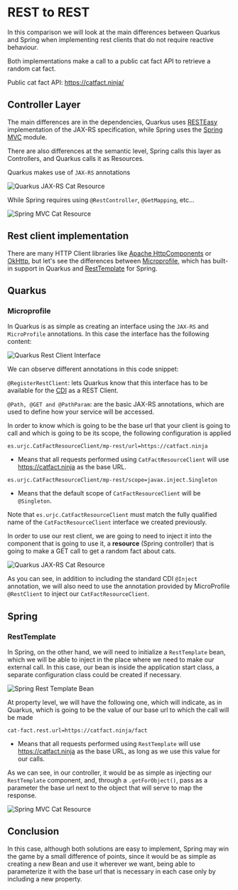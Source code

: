 # REST to REST

In this comparison we will look at the main differences between Quarkus and Spring when implementing rest clients that do not require reactive behaviour.

Both implementations make a call to a public cat fact API to retrieve a random cat fact.

Public cat fact API: https://catfact.ninja/

## Controller Layer
The main differences are in the dependencies, Quarkus uses [RESTEasy](https://resteasy.dev/) implementation of the JAX-RS specification, while Spring uses the [Spring MVC](https://docs.spring.io/spring-framework/docs/5.3.15/reference/html/web.html#mvc) module.

There are also differences at the semantic level, Spring calls this layer as Controllers, and Quarkus calls it as Resources.

Quarkus makes use of `JAX-RS` annotations

![Quarkus JAX-RS Cat Resource](_screenshots/quarkus-jax-rs-cat-resource.jpeg)

While Spring requires using `@RestController`, `@GetMapping`, etc...

![Spring MVC Cat Resource](_screenshots/spring-mvc-cat-resource.jpeg)
## Rest client implementation

There are many HTTP Client libraries like [Apache HttpComponents](https://hc.apache.org/) or [OkHttp](https://square.github.io/okhttp/), but let's see the differences between [Microprofile](https://microprofile.io/), which has built-in support in Quarkus and [RestTemplate](https://docs.spring.io/spring-framework/docs/current/javadoc-api/org/springframework/web/client/RestTemplate.html) for Spring.

## Quarkus
### Microprofile

In Quarkus is as simple as creating an interface using the `JAX-RS` and `MicroProfile` annotations.
In this case the interface has the following content:

![Quarkus Rest Client Interface](_screenshots/quarkus-rest-client-interface.jpeg)

We can observe different annotations in this code snippet:

`@RegisterRestClient`: lets Quarkus know that this interface has to be available for the [CDI](https://quarkus.io/guides/cdi-reference) as a REST Client.

`@Path, @GET and @PathParam`: are the basic JAX-RS annotations, which are used to define how your service will be accessed.

In order to know which is going to be the base url that your client is going to call and which is going to be its scope, the following configuration is applied

`es.urjc.CatFactResourceClient/mp-rest/url=https://catfact.ninja`

- Means that all requests performed using `CatFactResourceClient` will use https://catfact.ninja as the base URL.

`es.urjc.CatFactResourceClient/mp-rest/scope=javax.inject.Singleton`

- Means that the default scope of `CatFactResourceClient` will be `@Singleton`.

Note that `es.urjc.CatFactResourceClient` must match the fully qualified name of the `CatFactResourceClient` interface we created previously.

In order to use our rest client, we are going to need to inject it into the component that is going to use it, a **resource** (Spring controller) that is going to make a GET call to get a random fact about cats.

![Quarkus JAX-RS Cat Resource](_screenshots/quarkus-jax-rs-cat-resource.jpeg)

As you can see, in addition to including the standard CDI `@Inject` annotation, we will also need to use the annotation provided by MicroProfile `@RestClient` to inject our `CatFactResourceClient`.

## Spring
### RestTemplate

In Spring, on the other hand, we will need to initialize a `RestTemplate` bean, which we will be able to inject in the place where we need to make our external call.
In this case, our bean is inside the application start class, a separate configuration class could be created if necessary.

![Spring Rest Template Bean](_screenshots/spring-rest-template-bean.jpeg)

At property level, we will have the following one, which will indicate, as in Quarkus, which is going to be the value of our base url to which the call will be made

`cat-fact.rest.url=https://catfact.ninja/fact`

- Means that all requests performed using `RestTemplate` will use https://catfact.ninja as the base URL, as long as we use this value for our calls.

As we can see, in our controller, it would be as simple as injecting our `RestTemplate` component, and, through a `.getForObject()`, pass as a parameter the base url next to the object that will serve to map the response.

![Spring MVC Cat Resource](_screenshots/spring-mvc-cat-resource.jpeg)

## Conclusion
In this case, although both solutions are easy to implement, Spring may win the game by a small difference of points, since it would be as simple as creating a new Bean and use it wherever we want, being able to parameterize it with the base url that is necessary in each case only by including a new property.